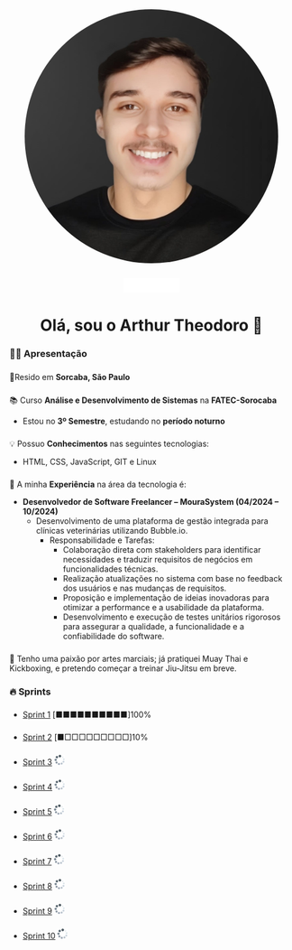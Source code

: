 <div align="center">
  <img style="border-radius: 50%; width: 450px; height: 450px;" src="Assets/imagem-principal.jpeg"/>
</div>

###

<div align="center">
  <a href="https://www.linkedin.com/in/arthur-theodoro-3bb149275/"><img src="Assets/1656997167linkedin-logo-white.png" height="25" alt="linkedin logo"  /></a>
</div>

###

<h1 align="center">Olá, sou o Arthur Theodoro 👋</h1>

###

### **👩‍💻 Apresentação**

###
📍Resido em **Sorcaba, São Paulo**

###
📚 Curso **Análise e Desenvolvimento de Sistemas** na **FATEC-Sorocaba**
- Estou no **3º Semestre**, estudando no **período noturno**
 
###
💡 Possuo **Conhecimentos** nas seguintes tecnologias:
- HTML, CSS, JavaScript, GIT e Linux

###
💼 A minha **Experiência** na área da tecnologia é:
- **Desenvolvedor de Software Freelancer – MouraSystem (04/2024 – 10/2024)** 
    - Desenvolvimento de uma plataforma de gestão integrada para clínicas veterinárias utilizando Bubble.io.
        - Responsabilidade e Tarefas:
            - Colaboração direta com stakeholders para identificar necessidades e traduzir requisitos de negócios em funcionalidades técnicas.
            - Realização atualizações no sistema com base no feedback dos usuários e nas mudanças de requisitos.
            - Proposição e implementação de ideias inovadoras para otimizar a performance e a usabilidade da plataforma.
            - Desenvolvimento e execução de testes unitários rigorosos para assegurar a qualidade, a funcionalidade e a confiabilidade do software.
###

🥊 Tenho uma paixão por artes marciais; já pratiquei Muay Thai e Kickboxing, e pretendo começar a treinar Jiu-Jitsu em breve.


### **🔥 Sprints**

###
- [Sprint 1](./Sprint%201/README.md) [■■■■■■■■■■]100%
###
- [Sprint 2](./Sprint%202/README.md) [■□□□□□□□□□]10%
###
- [Sprint 3](./Sprint%203/README.md) <img height="18" width="18" src="./Assets/carregando.png">
###
- [Sprint 4](./Sprint%204/README.md) <img height="18" width="18" src="./Assets/carregando.png">
###
- [Sprint 5](./Sprint%205/README.md) <img height="18" width="18" src="./Assets/carregando.png">
###
- [Sprint 6](./Sprint%206/README.md) <img height="18" width="18" src="./Assets/carregando.png">
###
- [Sprint 7](./Sprint%207/README.md) <img height="18" width="18" src="./Assets/carregando.png">
###
- [Sprint 8](./Sprint%208/README.md) <img height="18" width="18" src="./Assets/carregando.png">
###
- [Sprint 9](./Sprint%209/README.md) <img height="18" width="18" src="./Assets/carregando.png">
###
- [Sprint 10](./Sprint%2010/README.md) <img height="18" width="18" src="./Assets/carregando.png">


